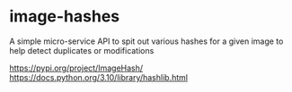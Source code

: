 # image-hashes
A simple micro-service API to spit out various hashes for a given image to help detect duplicates or modifications  


https://pypi.org/project/ImageHash/
https://docs.python.org/3.10/library/hashlib.html
